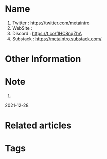 # Name
1. Twitter : https://twitter.com/metaintro
2. WebSite : 
3. Discord : https://t.co/flHC8nqZhA
4. Substack : https://metaintro.substack.com/

# Other Information


# Note 
1. 
2021-12-28

# Related articles



# Tags


